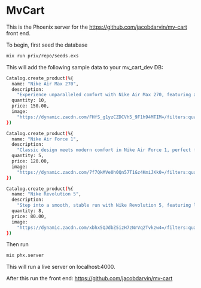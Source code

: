 # MvCart

This is the Phoenix server for the https://github.com/jacobdarvin/mv-cart front end.

To begin, first seed the database

```sh
mix run priv/repo/seeds.exs
```

This will add the following sample data to your mv_cart_dev DB:

```sh
Catalog.create_product(%{
  name: "Nike Air Max 270",
  description:
    "Experience unparalleled comfort with Nike Air Max 270, featuring a large air unit for a cushioned stride.",
  quantity: 10,
  price: 150.00,
  image:
    "https://dynamic.zacdn.com/FHfS_g1yzCZDCVh5_9F1h94MTIM=/filters:quality(70):format(webp)/https://static-ph.zacdn.com/p/nike-1614-4575913-2.jpg"
})

Catalog.create_product(%{
  name: "Nike Air Force 1",
  description:
    "Classic design meets modern comfort in Nike Air Force 1, perfect for any casual outfit.",
  quantity: 5,
  price: 120.00,
  image:
    "https://dynamic.zacdn.com/7f7QkMVe0h0Qn57T1Gz4KmiJKk0=/filters:quality(70):format(webp)/https://static-ph.zacdn.com/p/nike-0565-7017322-2.jpg"
})

Catalog.create_product(%{
  name: "Nike Revolution 5",
  description:
    "Step into a smooth, stable run with Nike Revolution 5, featuring lightweight cushioning and a minimalist design.",
  quantity: 8,
  price: 80.00,
  image:
    "https://dynamic.zacdn.com/xbhx5QJdbZ5izH7zNrVq2Tvkzw4=/filters:quality(70):format(webp)/https://static-ph.zacdn.com/p/nike-8414-5285433-2.jpg"
})
```

Then run 

```sh
mix phx.server
```

This will run a live server on localhost:4000.

After this run the front end: https://github.com/jacobdarvin/mv-cart
